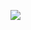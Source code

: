 [![](https://badge.imagelayers.io/lee212/opencv:latest.svg)](https://imagelayers.io/?images=lee212/opencv:latest 'Get your own badge on imagelayers.io')
